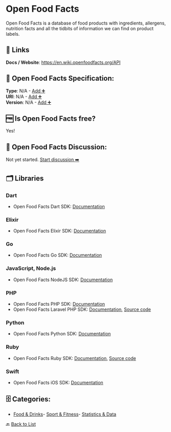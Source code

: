 # Open Food Facts

Open Food Facts is a database of food products with ingredients, allergens, nutrition facts and all the tidbits of information we can find on product labels.

##  🔗 Links
**Docs / Website**: https://en.wiki.openfoodfacts.org/API

## 🧬 Open Food Facts Specification:
**Type**: N/A - [Add ➕](https://github.com/apis-list/apis-list/edit/main/apis/open-food-facts/open-food-facts.yaml)  
**URI**: N/A - [Add ➕](https://github.com/apis-list/apis-list/edit/main/apis/open-food-facts/open-food-facts.yaml)  
**Version**: N/A - [Add ➕](https://github.com/apis-list/apis-list/edit/main/apis/open-food-facts/open-food-facts.yaml)

## 🆓 Is Open Food Facts free?
 Yes! 

## 💬 Open Food Facts Discussion:
Not yet started. [Start discussion ➡️](https://github.com/apis-list/apis-list/discussions/new)

## 🗂️ Libraries
### Dart
- Open Food Facts Dart SDK: [Documentation](https://github.com/openfoodfacts/openfoodfacts-dart)
### Elixir
- Open Food Facts Elixir SDK: [Documentation](https://github.com/openfoodfacts/openfoodfacts-elixir)
### Go
- Open Food Facts Go SDK: [Documentation](https://github.com/openfoodfacts/openfoodfacts-go)
### JavaScript, Node.js
- Open Food Facts NodeJS SDK: [Documentation](https://github.com/openfoodfacts/openfoodfacts-nodejs)
### PHP
- Open Food Facts PHP SDK: [Documentation](https://github.com/openfoodfacts/openfoodfacts-php)
- Open Food Facts Laravel PHP SDK: [Documentation](https://github.com/openfoodfacts/openfoodfacts-laravel), [Source code](https://packagist.org/packages/openfoodfacts/openfoodfacts-laravel)
### Python
- Open Food Facts Python SDK: [Documentation](https://github.com/openfoodfacts/openfoodfacts-python)
### Ruby
- Open Food Facts Ruby SDK: [Documentation](https://github.com/openfoodfacts/openfoodfacts-ruby), [Source code](https://rubygems.org/gems/openfoodfacts)
### Swift
- Open Food Facts iOS SDK: [Documentation](https://github.com/openfoodfacts/openfoodfacts-ios)


## 🗄️ Categories:
- [Food & Drinks](https://github.com/apis-list/apis-list#food--drinks-)- [Sport & Fitness](https://github.com/apis-list/apis-list#sport--fitness-)- [Statistics & Data](https://github.com/apis-list/apis-list#statistics--data-)

🔙  [Back to List](https://github.com/apis-list/apis-list)

